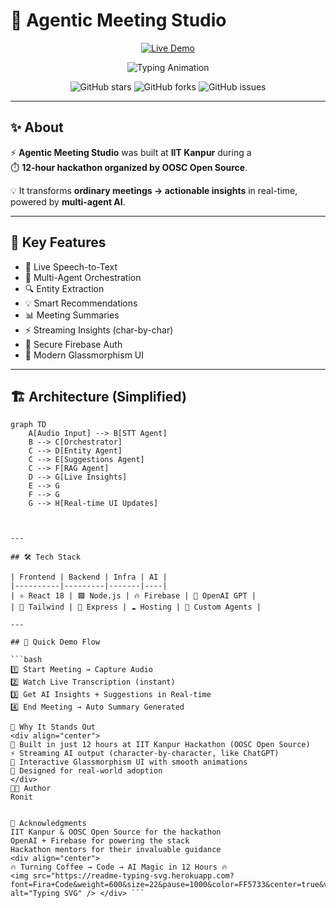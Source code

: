 # 🤖 Agentic Meeting Studio

<div align="center">

[![Live Demo](https://img.shields.io/badge/🚀%20Live%20Demo-Visit%20Now-brightgreen?style=for-the-badge&logo=vercel&logoColor=white)](https://agentic-meeting-studio.web.app/)

<p align="center">
  <img src="https://readme-typing-svg.herokuapp.com?font=Fira+Code&weight=600&size=26&pause=1000&color=00C4FF&center=true&vCenter=true&width=800&lines=AI-Powered+Meeting+Intelligence;Built+in+12+Hours+at+IIT+Kanpur+🚀;Real-time+Transcription+%2B+Insights;Multi-Agent+Architecture+Working+Live" alt="Typing Animation" />
</p>

![GitHub stars](https://img.shields.io/github/stars/Ronit-bby/agentic-meeting-studio?style=for-the-badge&color=yellow) 
![GitHub forks](https://img.shields.io/github/forks/Ronit-bby/agentic-meeting-studio?style=for-the-badge&color=orange) 
![GitHub issues](https://img.shields.io/github/issues/Ronit-bby/agentic-meeting-studio?style=for-the-badge&color=red)  

</div>

---

## ✨ About

⚡ **Agentic Meeting Studio** was built at **IIT Kanpur** during a  
⏱️ **12-hour hackathon organized by OOSC Open Source**.  

💡 It transforms **ordinary meetings → actionable insights** in real-time, powered by **multi-agent AI**.

---

## 🚀 Key Features

- 🎤 Live Speech-to-Text  
- 🤖 Multi-Agent Orchestration  
- 🔍 Entity Extraction  
- 💡 Smart Recommendations  
- 📊 Meeting Summaries  
- ⚡ Streaming Insights (char-by-char)  
- 🔐 Secure Firebase Auth  
- 🎨 Modern Glassmorphism UI  

---

## 🏗️ Architecture (Simplified)



```mermaid
graph TD
    A[Audio Input] --> B[STT Agent]
    B --> C[Orchestrator]
    C --> D[Entity Agent]
    C --> E[Suggestions Agent]
    C --> F[RAG Agent]
    D --> G[Live Insights]
    E --> G
    F --> G
    G --> H[Real-time UI Updates]



---

## 🛠️ Tech Stack

| Frontend | Backend | Infra | AI |
|----------|---------|-------|----|
| ⚛️ React 18 | 🟩 Node.js | 🔥 Firebase | 🤯 OpenAI GPT |
| 🎨 Tailwind | 🚀 Express | ☁️ Hosting | 🧠 Custom Agents |

---

## 🎯 Quick Demo Flow

```bash
1️⃣ Start Meeting → Capture Audio  
2️⃣ Watch Live Transcription (instant)  
3️⃣ Get AI Insights + Suggestions in Real-time  
4️⃣ End Meeting → Auto Summary Generated  

🌟 Why It Stands Out
<div align="center">
💎 Built in just 12 hours at IIT Kanpur Hackathon (OOSC Open Source)
⚡ Streaming AI output (character-by-character, like ChatGPT)
🎨 Interactive Glassmorphism UI with smooth animations
🤝 Designed for real-world adoption
</div>
👨‍💻 Author
Ronit


🙏 Acknowledgments
IIT Kanpur & OOSC Open Source for the hackathon
OpenAI + Firebase for powering the stack
Hackathon mentors for their invaluable guidance
<div align="center">
🔥 Turning Coffee → Code → AI Magic in 12 Hours 🔥
<img src="https://readme-typing-svg.herokuapp.com?font=Fira+Code&weight=600&size=22&pause=1000&color=FF5733&center=true&vCenter=true&width=600&lines=Hackathon+Built;Mentor+Impressing;Prize+Winning+💯" alt="Typing SVG" /> </div> ```
